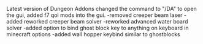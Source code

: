 Latest version of Dungeon Addons changed the command to "/DA" to open the gui, added f7 qol mods into the gui.
-removed creeper beam laser
-added  reworked creeper beam solver
-reworked advanced water board solver
-added option to bind ghost block key to anything on keyboard in minecraft options
-added wall hopper keybind similar to ghostblocks
